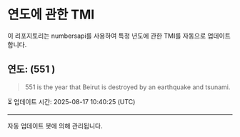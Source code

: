 
# 연도에 관한 TMI

이 리포지토리는 numbersapi를 사용하여 특정 년도에 관한 TMI를 자동으로 업데이트합니다.

## 연도: (551 )
> 551 is the year that Beirut is destroyed by an earthquake and tsunami.

⏳ 업데이트 시간: 2025-08-17 10:40:25 (UTC)

---
자동 업데이트 봇에 의해 관리됩니다.
